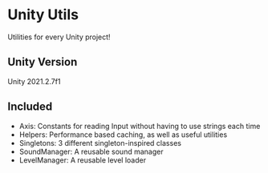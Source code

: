 # Unity Utils
Utilities for every Unity project!

## Unity Version
Unity 2021.2.7f1

## Included
- Axis: Constants for reading Input without having to use strings each time
- Helpers: Performance based caching, as well as useful utilities
- Singletons: 3 different singleton-inspired classes
- SoundManager: A reusable sound manager
- LevelManager: A reusable level loader